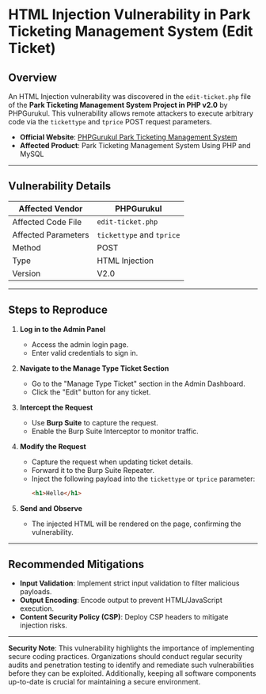 
# HTML Injection Vulnerability in Park Ticketing Management System (Edit Ticket)

## Overview
An HTML Injection vulnerability was discovered in the `edit-ticket.php` file of the **Park Ticketing Management System Project in PHP v2.0** by PHPGurukul. This vulnerability allows remote attackers to execute arbitrary code via the `tickettype` and `tprice` POST request parameters.

- **Official Website**: [PHPGurukul Park Ticketing Management System](https://phpgurukul.com/park-ticketing-management-system-using-php-and-mysql/)
- **Affected Product**: Park Ticketing Management System Using PHP and MySQL

---

## Vulnerability Details
| Affected Vendor       | PHPGurukul                          |
|-----------------------|-------------------------------------|
| Affected Code File    | `edit-ticket.php`                   |
| Affected Parameters   | `tickettype` and `tprice`           |
| Method                | POST                                |
| Type                  | HTML Injection                      |
| Version               | V2.0                                |

---

## Steps to Reproduce

1. **Log in to the Admin Panel**  
   - Access the admin login page.  
   - Enter valid credentials to sign in.  

2. **Navigate to the Manage Type Ticket Section**  
   - Go to the "Manage Type Ticket" section in the Admin Dashboard.  
   - Click the "Edit" button for any ticket.  

3. **Intercept the Request**  
   - Use **Burp Suite** to capture the request.  
   - Enable the Burp Suite Interceptor to monitor traffic.  

4. **Modify the Request**  
   - Capture the request when updating ticket details.  
   - Forward it to the Burp Suite Repeater.  
   - Inject the following payload into the `tickettype` or `tprice` parameter:  
     ```html
     <h1>Hello</h1>
     ```

5. **Send and Observe**  
   - The injected HTML will be rendered on the page, confirming the vulnerability.  

---

## Recommended Mitigations
- **Input Validation**: Implement strict input validation to filter malicious payloads.  
- **Output Encoding**: Encode output to prevent HTML/JavaScript execution.  
- **Content Security Policy (CSP)**: Deploy CSP headers to mitigate injection risks.  

---

**Security Note**: This vulnerability highlights the importance of implementing secure coding practices. Organizations should conduct regular security audits and penetration testing to identify and remediate such vulnerabilities before they can be exploited. Additionally, keeping all software components up-to-date is crucial for maintaining a secure environment.
